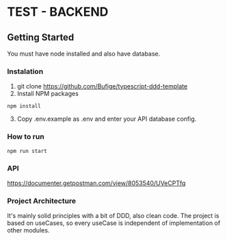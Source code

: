 # TEST - BACKEND

## Getting Started

You must have node installed and also have database.

### Instalation
1. git clone https://github.com/Bufige/typescript-ddd-template
2. Install NPM packages
```
npm install
```
3. Copy .env.example as .env and enter your API database config.

### How to run
```
npm run start
```


### API
https://documenter.getpostman.com/view/8053540/UVeCPTfq

### Project Architecture
It's mainly solid principles with a bit of DDD, also clean code. The project is based on useCases, so every useCase is independent of implementation of other modules.